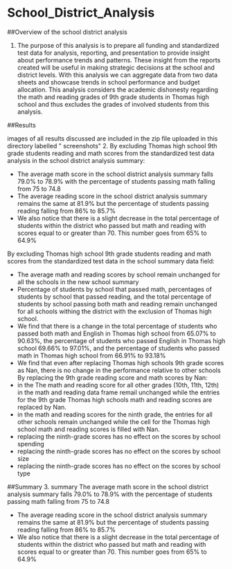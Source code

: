 # School_District_Analysis
##Overview of the school district analysis

1.	The purpose of this analysis is to prepare all funding and standardized test data for analysis, reporting, and presentation to provide insight about performance trends and patterns. These insight from the reports created will be useful in making strategic decisions at the school and district levels. With this analysis we can aggregate data from two data sheets and showcase trends in school performance and budget allocation. This analysis considers the academic dishonesty regarding the math and reading grades of 9th grade students in Thomas high school and thus excludes the grades of involved students from this analysis. 

##Results

images of all results discussed are included in the zip file uploaded in this directory labelled " screenshots"
2.	 By excluding Thomas high school 9th grade students reading and math scores from the standardized test data analysis in the school district analysis summary:
-	The average math score in the school district analysis summary falls 79.0% to 78.9% with the percentage of students passing math falling from 75 to 74.8
-	 The average reading score in the school district analysis summary remains the same at 81.9% but the percentage of students passing reading falling from 86% to 85.7%
-	We also notice that there is a slight decrease in the total percentage of students within the district who passed but math and reading with scores equal to or greater than 70. This number goes from 65% to 64.9%

By excluding Thomas high school 9th grade students reading and math scores from the standardized test data in the school summary data field:
-	The average math and reading scores by school remain unchanged for all the schools in the new school summary 
-	Percentage of students by school that passed math, percentages of students by school that passed reading, and the total percentage of students by school passing both math and reading remain unchanged for all schools withing the district with the exclusion of Thomas high school. 
-	We find that there is a change in the total percentage of students who passed both math and English in Thomas high school from 65.07% to 90.63%, the percentage of students who passed English in Thomas high school 69.66% to 97.01%, and the percentage of students who passed math in Thomas high school from 66.91% to 93.18%
-	We find that even after replacing Thomas high schools 9th grade scores as Nan, there is no change in the performance relative to other schools 
By replacing the 9th grade reading score and math scores by Nan:
   -   in the The math and reading score for all other grades (10th, 11th, 12th) in the math and reading data frame remail unchanged while the entries for the 9th grade Thomas high schools math and reading scores are replaced by Nan. 
- in the math and reading scores for the ninth grade, the entries for all other schools remain unchanged while the cell for the Thomas high school math and reading scores is filled with Nan. 
- replacing the ninth-grade scores has no effect on the scores by school spending
- replacing the ninth-grade scores has no effect on the scores by school size
- replacing the ninth-grade scores has no effect on the scores by school type

##Summary
3.	 summary The average math score in the school district analysis summary falls 79.0% to 78.9% with the percentage of students passing math falling from 75 to 74.8
-	 The average reading score in the school district analysis summary remains the same at 81.9% but the percentage of students passing reading falling from 86% to 85.7%
-	We also notice that there is a slight decrease in the total percentage of students within the district who passed but math and reading with scores equal to or greater than 70. This number goes from 65% to 64.9%  
